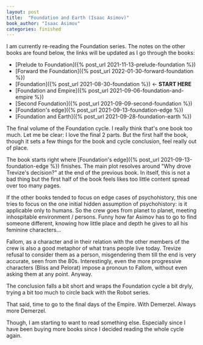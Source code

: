 ```yaml
---
layout: post
title:  "Foundation and Earth (Isaac Asimov)"
book_author: "Isaac Asimov"
categories: finished
---
```


I am currently re-reading the Foundation series. The notes on the other books are found below, the links will be updated as I go through the books:

- [Prelude to Foundation]({% post_url 2021-11-13-prelude-foundation %})
- [Forward the Foundation]({% post_url 2022-01-30-forward-foundation %})
- [Foundation]({% post_url 2021-08-30-foundation %}) ← **START HERE**
- [Foundation and Empire]({% post_url 2021-09-06-foundation-and-empire %})
- [Second Foundation]({% post_url 2021-09-09-second-foundation %})
- [Foundation's edge]({% post_url 2021-09-13-foundation-edge %})
- [Foundation and Earth]({% post_url 2021-09-28-foundation-earth %})

The final volume of the Foundation cycle. I really think that's one book too much. Let me be clear: I love the final 2 parts. But the first half the book, though it sets a few things for the book and cycle conclusion, feel really out of place.

The book starts right where [Foundation's edge]({% post_url 2021-09-13-foundation-edge %}) finishes. The main plot resolves around "Why drove Trevize's decision?" at the end of the previous book. In itself, this is not a bad thing but the first half of the book feels likes too little content spread over too many pages.

If the other books tended to focus on edge cases of psychohistory, this one tries to focus on the one initial hidden assumption of psychohistory: is it applicable only to humans. So the crew goes from planet to planet, meeting inhospitable environment / persons. Funny how far Asimov has to go to find someone different, knowing how little place and depth he gives to all his feminine characters...

Fallom, as a character and in their relation with the other members of the crew is also a good metaphor of what trans people live today. Trevize refusal to consider them as a person, misgendering them till the end is very accurate, seen from the 80s. Interestingly, even the more progressive characters (Bliss and Pelorat) impose a pronoun to Fallom, without even asking them at any point. Anyway.

The conclusion falls a bit short and wraps the Foundation cycle a bit dryly, trying a bit too much to circle back with the Robot series.

That said, time to go to the final days of the Empire. With Demerzel. Always more Demerzel.

Though, I am starting to want to read something else. Especially since I have been buying more books since I decided reading the whole cycle again.